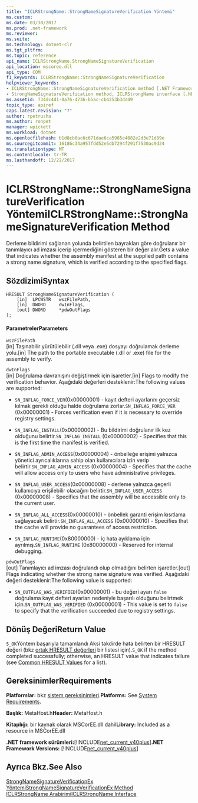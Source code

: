 ```yaml
---
title: "ICLRStrongName::StrongNameSignatureVerification Yöntemi"
ms.custom: 
ms.date: 03/30/2017
ms.prod: .net-framework
ms.reviewer: 
ms.suite: 
ms.technology: dotnet-clr
ms.tgt_pltfrm: 
ms.topic: reference
api_name: ICLRStrongName.StrongNameSignatureVerification
api_location: mscoree.dll
api_type: COM
f1_keywords: ICLRStrongName::StrongNameSignatureVerification
helpviewer_keywords:
- ICLRStrongName::StrongNameSignatureVerification method [.NET Framework hosting]
- StrongNameSignatureVerification method, ICLRStrongName interface [.NET Framework hosting]
ms.assetid: 734dc4d1-0a76-4736-b5ac-cb4253b3dd49
topic_type: apiref
caps.latest.revision: "7"
author: rpetrusha
ms.author: ronpet
manager: wpickett
ms.workload: dotnet
ms.openlocfilehash: b1d8cb0ac6c671dae6ca5985e4082e2d3e71d89e
ms.sourcegitcommit: 16186c34a957fdd52e5db7294f291f7530ac9d24
ms.translationtype: MT
ms.contentlocale: tr-TR
ms.lasthandoff: 12/22/2017
---
```

# <a name="iclrstrongnamestrongnamesignatureverification-method"></a><span data-ttu-id="ff4cf-102">ICLRStrongName::StrongNameSignatureVerification Yöntemi</span><span class="sxs-lookup"><span data-stu-id="ff4cf-102">ICLRStrongName::StrongNameSignatureVerification Method</span></span>
<span data-ttu-id="ff4cf-103">Derleme bildirimi sağlanan yolunda belirtilen bayrakları göre doğrulanır bir tanımlayıcı ad imzası içerip içermediğini gösteren bir değer alır.</span><span class="sxs-lookup"><span data-stu-id="ff4cf-103">Gets a value that indicates whether the assembly manifest at the supplied path contains a strong name signature, which is verified according to the specified flags.</span></span>  
  
## <a name="syntax"></a><span data-ttu-id="ff4cf-104">Sözdizimi</span><span class="sxs-lookup"><span data-stu-id="ff4cf-104">Syntax</span></span>  
  
```  
HRESULT StrongNameSignatureVerification (  
    [in]  LPCWSTR   wszFilePath,  
    [in]  DWORD     dwInFlags,  
    [out] DWORD     *pdwOutFlags  
);  
```  
  
#### <a name="parameters"></a><span data-ttu-id="ff4cf-105">Parametreler</span><span class="sxs-lookup"><span data-stu-id="ff4cf-105">Parameters</span></span>  
 `wszFilePath`  
 <span data-ttu-id="ff4cf-106">[in] Taşınabilir yürütülebilir (.dll veya .exe) dosyayı doğrulamak derleme yolu.</span><span class="sxs-lookup"><span data-stu-id="ff4cf-106">[in] The path to the portable executable (.dll or .exe) file for the assembly to verify.</span></span>  
  
 `dwInFlags`  
 <span data-ttu-id="ff4cf-107">[in] Doğrulama davranışını değiştirmek için işaretler.</span><span class="sxs-lookup"><span data-stu-id="ff4cf-107">[in] Flags to modify the verification behavior.</span></span> <span data-ttu-id="ff4cf-108">Aşağıdaki değerleri desteklenir:</span><span class="sxs-lookup"><span data-stu-id="ff4cf-108">The following values are supported:</span></span>  
  
-   <span data-ttu-id="ff4cf-109">`SN_INFLAG_FORCE_VER`(0x00000001) - kayıt defteri ayarlarını geçersiz kılmak gerekli olduğu halde doğrulama zorlar.</span><span class="sxs-lookup"><span data-stu-id="ff4cf-109">`SN_INFLAG_FORCE_VER` (0x00000001) - Forces verification even if it is necessary to override registry settings.</span></span>  
  
-   <span data-ttu-id="ff4cf-110">`SN_INFLAG_INSTALL`(0x00000002) - Bu bildirimi doğrulanır ilk kez olduğunu belirtir.</span><span class="sxs-lookup"><span data-stu-id="ff4cf-110">`SN_INFLAG_INSTALL` (0x00000002) - Specifies that this is the first time the manifest is verified.</span></span>  
  
-   <span data-ttu-id="ff4cf-111">`SN_INFLAG_ADMIN_ACCESS`(0x00000004) - önbelleğe erişimi yalnızca yönetici ayrıcalıklarına sahip olan kullanıcılara izin verip belirtir.</span><span class="sxs-lookup"><span data-stu-id="ff4cf-111">`SN_INFLAG_ADMIN_ACCESS` (0x00000004) - Specifies that the cache will allow access only to users who have administrative privileges.</span></span>  
  
-   <span data-ttu-id="ff4cf-112">`SN_INFLAG_USER_ACCESS`(0x00000008) - derleme yalnızca geçerli kullanıcıya erişilebilir olacağını belirtir.</span><span class="sxs-lookup"><span data-stu-id="ff4cf-112">`SN_INFLAG_USER_ACCESS` (0x00000008) - Specifies that the assembly will be accessible only to the current user.</span></span>  
  
-   <span data-ttu-id="ff4cf-113">`SN_INFLAG_ALL_ACCESS`(0x00000010) - önbellek garanti erişim kısıtlama sağlayacak belirtir.</span><span class="sxs-lookup"><span data-stu-id="ff4cf-113">`SN_INFLAG_ALL_ACCESS` (0x00000010) - Specifies that the cache will provide no guarantees of access restriction.</span></span>  
  
-   <span data-ttu-id="ff4cf-114">`SN_INFLAG_RUNTIME`(0x80000000) - iç hata ayıklama için ayrılmış.</span><span class="sxs-lookup"><span data-stu-id="ff4cf-114">`SN_INFLAG_RUNTIME` (0x80000000) - Reserved for internal debugging.</span></span>  
  
 `pdwOutFlags`  
 <span data-ttu-id="ff4cf-115">[out] Tanımlayıcı ad imzası doğrulandı olup olmadığını belirten işaretler.</span><span class="sxs-lookup"><span data-stu-id="ff4cf-115">[out] Flags indicating whether the strong name signature was verified.</span></span> <span data-ttu-id="ff4cf-116">Aşağıdaki değeri desteklenir:</span><span class="sxs-lookup"><span data-stu-id="ff4cf-116">The following value is supported:</span></span>  
  
-   <span data-ttu-id="ff4cf-117">`SN_OUTFLAG_WAS_VERIFIED`(0x00000001) - bu değeri ayarı `false` doğrulama kayıt defteri ayarları nedeniyle başarılı olduğunu belirtmek için.</span><span class="sxs-lookup"><span data-stu-id="ff4cf-117">`SN_OUTFLAG_WAS_VERIFIED` (0x00000001) - This value is set to `false` to specify that the verification succeeded due to registry settings.</span></span>  
  
## <a name="return-value"></a><span data-ttu-id="ff4cf-118">Dönüş Değeri</span><span class="sxs-lookup"><span data-stu-id="ff4cf-118">Return Value</span></span>  
 <span data-ttu-id="ff4cf-119">`S_OK`Yöntem başarıyla tamamlandı Aksi takdirde hata belirten bir HRESULT değeri (bkz [ortak HRESULT değerleri](http://go.microsoft.com/fwlink/?LinkId=213878) bir listesi için).</span><span class="sxs-lookup"><span data-stu-id="ff4cf-119">`S_OK` if the method completed successfully; otherwise, an HRESULT value that indicates failure (see [Common HRESULT Values](http://go.microsoft.com/fwlink/?LinkId=213878) for a list).</span></span>  
  
## <a name="requirements"></a><span data-ttu-id="ff4cf-120">Gereksinimler</span><span class="sxs-lookup"><span data-stu-id="ff4cf-120">Requirements</span></span>  
 <span data-ttu-id="ff4cf-121">**Platformlar:** bkz [sistem gereksinimleri](../../../../docs/framework/get-started/system-requirements.md).</span><span class="sxs-lookup"><span data-stu-id="ff4cf-121">**Platforms:** See [System Requirements](../../../../docs/framework/get-started/system-requirements.md).</span></span>  
  
 <span data-ttu-id="ff4cf-122">**Başlık:** MetaHost.h</span><span class="sxs-lookup"><span data-stu-id="ff4cf-122">**Header:** MetaHost.h</span></span>  
  
 <span data-ttu-id="ff4cf-123">**Kitaplığı:** bir kaynak olarak MSCorEE.dll dahil</span><span class="sxs-lookup"><span data-stu-id="ff4cf-123">**Library:** Included as a resource in MSCorEE.dll</span></span>  
  
 <span data-ttu-id="ff4cf-124">**.NET framework sürümleri:**[!INCLUDE[net_current_v40plus](../../../../includes/net-current-v40plus-md.md)]</span><span class="sxs-lookup"><span data-stu-id="ff4cf-124">**.NET Framework Versions:** [!INCLUDE[net_current_v40plus](../../../../includes/net-current-v40plus-md.md)]</span></span>  
  
## <a name="see-also"></a><span data-ttu-id="ff4cf-125">Ayrıca Bkz.</span><span class="sxs-lookup"><span data-stu-id="ff4cf-125">See Also</span></span>  
 [<span data-ttu-id="ff4cf-126">StrongNameSignatureVerificationEx Yöntemi</span><span class="sxs-lookup"><span data-stu-id="ff4cf-126">StrongNameSignatureVerificationEx Method</span></span>](../../../../docs/framework/unmanaged-api/hosting/iclrstrongname-strongnamesignatureverificationex-method.md)  
 [<span data-ttu-id="ff4cf-127">ICLRStrongName Arabirimi</span><span class="sxs-lookup"><span data-stu-id="ff4cf-127">ICLRStrongName Interface</span></span>](../../../../docs/framework/unmanaged-api/hosting/iclrstrongname-interface.md)
